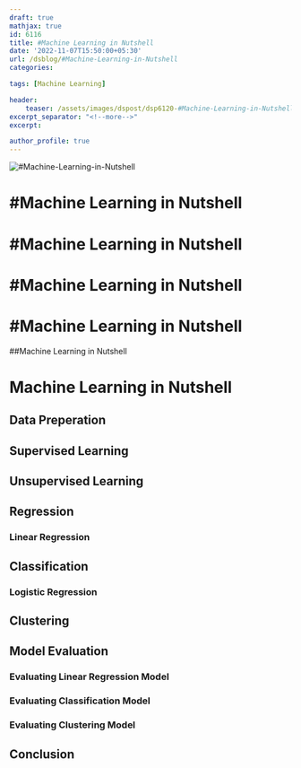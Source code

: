 ```yaml
---
draft: true
mathjax: true
id: 6116
title: #Machine Learning in Nutshell
date: '2022-11-07T15:50:00+05:30'
url: /dsblog/#Machine-Learning-in-Nutshell
categories:

tags: [Machine Learning]

header:
    teaser: /assets/images/dspost/dsp6120-#Machine-Learning-in-Nutshell.jpg
excerpt_separator: "<!--more-->"
excerpt:

author_profile: true
---
```


![#Machine-Learning-in-Nutshell](/assets/images/dspost/dsp6120-#Machine-Learning-in-Nutshell.jpg)

# #Machine Learning in Nutshell


# #Machine Learning in Nutshell


# #Machine Learning in Nutshell


# #Machine Learning in Nutshell


##Machine Learning in Nutshell


# Machine Learning in Nutshell

## Data Preperation 

## Supervised Learning 

## Unsupervised Learning 

## Regression 

### Linear Regression

## Classification 

### Logistic Regression 

## Clustering 

## Model Evaluation

### Evaluating Linear Regression Model 

### Evaluating Classification Model 

### Evaluating Clustering Model 

## Conclusion